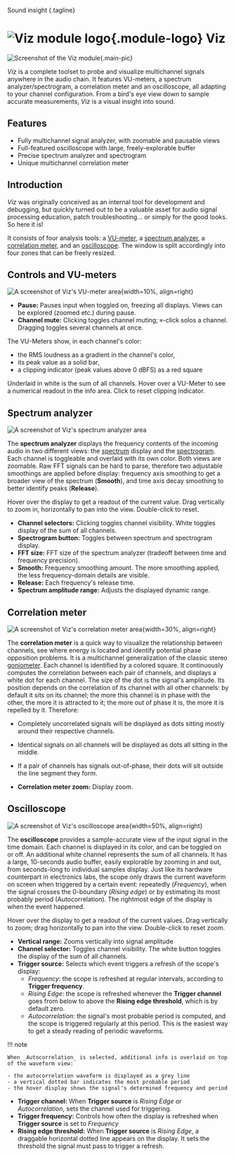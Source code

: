 Sound insight
{.tagline}

# ![Viz module logo](../assets/images/modules/viz/viz.svg){.module-logo} Viz

![Screenshot of the Viz module](../assets/images/modules/viz/viz.png){.main-pic}

_Viz_ is a complete toolset to probe and visualize multichannel signals anywhere in the audio chain. It features VU-meters, a spectrum analyzer/spectrogram, a correlation meter and an oscilloscope, all adapting to your channel configuration. From a bird's eye view down to sample accurate measurements, _Viz_ is a visual insight into sound.

## Features

- Fully multichannel signal analyzer, with zoomable and pausable views
- Full-featured oscilloscope with large, freely-explorable buffer
- Precise spectrum analyzer and spectrogram
- Unique multichannel correlation meter

## Introduction

_Viz_ was originally conceived as an internal tool for development and debugging, but quickly turned out to be a valuable asset for audio signal processing education, patch troubleshooting... or simply for the good looks. So here it is!

It consists of four analysis tools: a [VU-meter](#controls-and-vu-meters), a [spectrum analyzer](#spectrum-analyzer), a [correlation meter](#correlation-meter), and an [oscilloscope](#oscilloscope). The window is split accordingly into four zones that can be freely resized.

## Controls and VU-meters

![A screenshot of Viz's VU-meter area](../assets/images/modules/viz/viz-meters.png){width=10%, align=right}

- **Pause:** Pauses input when toggled on, freezing all displays. Views can be explored (zoomed etc.) during pause.
- **Channel mute:** Clicking toggles channel muting;  `⌘`-click solos a channel. Dragging toggles several channels at once.

The VU-Meters show, in each channel's color:

- the RMS loudness as a gradient in the channel's color,
- its peak value as a solid bar,
- a clipping indicator (peak values above 0 dBFS) as a red square
  
Underlaid in white is the sum of all channels. Hover over a VU-Meter to see a numerical readout in the info area. Click to reset clipping indicator.

## Spectrum analyzer

![A screenshot of Viz's spectrum analyzer area](../assets/images/modules/viz/viz-spectrum.png)

The **spectrum analyzer** displays the frequency contents of the incoming audio in two different views: the [spectrum](https://en.wikipedia.org/wiki/Spectral_density) display and the [spectrogram](https://en.wikipedia.org/wiki/Spectrogram). Each channel is toggleable and overlaid with its own color. Both views are zoomable. Raw FFT signals can be hard to parse, therefore two adjustable smoothings are applied before display: frequency axis smoothing to get a broader view of the spectrum (**Smooth**), and time axis decay smoothing to better identify peaks  (**Release**).

Hover over the display to get a readout of the current value. Drag vertically to zoom in, horizontally to pan into the view. Double-click to reset.

- **Channel selectors:** Clicking toggles channel visibility. White toggles display of the sum of all channels.
- **Spectrogram button:** Toggles between spectrum and spectrogram display.
- **FFT size:** FFT size of the spectrum analyzer (tradeoff between time and frequency precision).
- **Smooth:** Frequency smoothing amount. The more smoothing applied, the less frequency-domain details are visible.
- **Release:** Each frequency's release time.
- **Spectrum amplitude range:** Adjusts the displayed dynamic range.

## Correlation meter

![A screenshot of Viz's correlation meter area](../assets/images/modules/viz/viz-correlation.png){width=30%, align=right}

The **correlation meter** is a quick way to visualize the relationship between channels, see where
energy is located and identify potential phase opposition problems. It is a multichannel
generalization of the classic stereo [goniometer](https://en.wikipedia.org/wiki/Goniometer_(audio)).
Each channel is identified by a colored square. It continuously computes the correlation between
each pair of channels, and displays a white dot for each channel. The size of the dot is the signal's amplitude. Its position depends on the correlation of its channel with all other channels: by default it sits on its channel; the more this channel is in phase with the other, the more it is attracted to it; the more out of phase it is, the more it is repelled by it. Therefore:

- Completely uncorrelated signals will be displayed as dots sitting mostly around their respective channels.
- Identical signals on all channels will be displayed as dots all sitting in the middle.
- If a pair of channels has signals out-of-phase, their dots will sit outside the line segment they form.

- **Correlation meter zoom:** Display zoom.

## Oscilloscope

![A screenshot of Viz's oscilloscope area](../assets/images/modules/viz/viz-scope.png){width=50%, align=right}

The **oscilloscope** provides a sample-accurate view of the input signal in the time domain. Each channel is displayed in its color, and can be toggled on or off. An additional white channel represents the sum of all channels. It has a large, 10-seconds audio buffer, easily explorable by zooming in and out, from seconds-long to individual samples display. Just like its hardware counterpart in electronics labs, the scope only draws the current waveform on screen when triggered by a certain event: repeatedly (_Frequency_), when the signal crosses the 0-boundary (_Rising edge_) or by estimating its most probably period (Autocorrelation). The rightmost edge of the display is when the event happened.

Hover over the display to get a readout of the current values. Drag vertically to zoom; drag horizontally to pan into the view. Double-click to reset zoom.

- **Vertical range:** Zooms vertically into signal amplitude
- **Channel selector:** Toggles channel visibility. The white button toggles the display of the sum of all channels.
- **Trigger source:** Selects which event triggers a refresh of the scope's display:
    - _Frequency_: the scope is refreshed at regular intervals, according to **Trigger frequency**.
    - _Rising Edge_: the scope is refreshed whenever the **Trigger channel** goes from below to above the **Rising edge threshold**, which is by default zero.
    - _Autocorrelation_: the signal's most probable period is computed, and the scope is triggered regularly at this period. This is the easiest way to get a steady reading of periodic waveforms.

!!! note

    When _Autocorrelation_ is selected, additional info is overlaid on top of the waveform view:

    - the autocorrelation waveform is displayed as a grey line
    - a vertical dotted bar indicates the most probable period
    - the hover display shows the signal's determined frequency and period

- **Trigger channel:** When **Trigger source** is _Rising Edge_ or _Autocorrelation_, sets the channel used for triggering.
- **Trigger frequency:** Controls how often the display is refreshed when **Trigger source** is set to _Frequency_
- **Rising edge threshold:** When **Trigger source** is _Rising Edge_, a draggable horizontal dotted line appears on the display. It sets the threshold the signal must pass to trigger a refresh.

